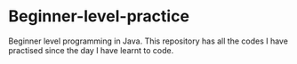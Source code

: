# Beginner-level-practice
Beginner level programming in Java.
This repository has all the codes I have practised since the day I have learnt to code.
